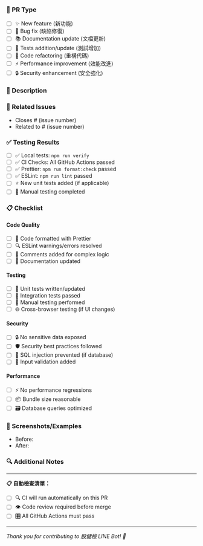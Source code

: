 ### 🎯 PR Type
- [ ] ✨ New feature (新功能)
- [ ] 🐛 Bug fix (缺陷修復)
- [ ] 📚 Documentation update (文檔更新)
- [ ] 🧪 Tests addition/update (測試增加)
- [ ] 🔄 Code refactoring (重構代碼)
- [ ] ⚡ Performance improvement (效能改進)
- [ ] 🔒 Security enhancement (安全強化)

### 📝 Description
<!-- 詳細描述此次變更的目的、內容與影響 -->

### 🔗 Related Issues
<!-- 使用者故事、人員或相關聯的需求 -->
- Closes # (issue number)
- Related to # (issue number)

### ✅ Testing Results
<!-- 請確保本地測試通過 -->
- [ ] ✅ Local tests: `npm run verify`
- [ ] ✅ CI Checks: All GitHub Actions passed
- [ ] ✅ Prettier: `npm run format:check` passed
- [ ] ✅ ESLint: `npm run lint` passed
- [ ] ⭐ New unit tests added (if applicable)
- [ ] 📱 Manual testing completed

### 📋 Checklist
#### Code Quality
- [ ] 🎨 Code formatted with Prettier
- [ ] 🔍 ESLint warnings/errors resolved
- [ ] 💬 Comments added for complex logic
- [ ] 📖 Documentation updated

#### Testing
- [ ] 🧪 Unit tests written/updated
- [ ] 🔗 Integration tests passed
- [ ] 📱 Manual testing performed
- [ ] 🌐 Cross-browser testing (if UI changes)

#### Security
- [ ] 🔒 No sensitive data exposed
- [ ] 🛡️ Security best practices followed
- [ ] 🚫 SQL injection prevented (if database)
- [ ] 📝 Input validation added

#### Performance
- [ ] ⚡ No performance regressions
- [ ] 📦 Bundle size reasonable
- [ ] 🗃️ Database queries optimized

### 📸 Screenshots/Examples
<!-- 如果涉及UI變更，請提供截圖或範例 -->
- Before: <!-- 變更前 -->
- After: <!-- 變更後 -->

### 🔍 Additional Notes
<!-- 其他需要留意的地方、破壞性變更或部署注意事項 -->

---

**📋 自動檢查清單：**
- [ ] 🔍 CI will run automatically on this PR
- [ ] 👁️ Code review required before merge
- [ ] 🎛️ All GitHub Actions must pass

---
*Thank you for contributing to 股健檢 LINE Bot! 👋*